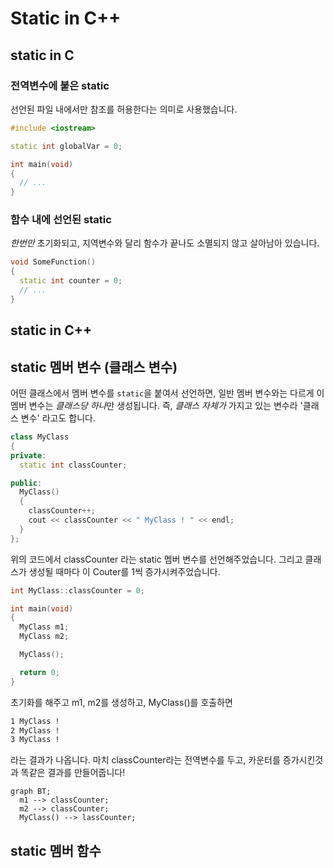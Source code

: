 # Static in C++

## static in C

### 전역변수에 붙은 static

선언된 파일 내에서만 참조를 허용한다는 의미로 사용했습니다.

```cpp
#include <iostream>

static int globalVar = 0;

int main(void)
{
  // ...
}
```

### 함수 내에 선언된 static

*한번만* 초기화되고, 지역변수와 달리 함수가 끝나도 소멸되지 않고 살아남아 있습니다.

```cpp
void SomeFunction()
{
  static int counter = 0;
  // ...
}
```

## static in C++

## static 멤버 변수 (클래스 변수)

어떤 클래스에서 멤버 변수를 `static`을 붙여서 선언하면, 일반 멤버 변수와는 다르게 이 멤버 변수는 *클래스당 하나*만 생성됩니다. 즉, *클래스 자체가* 가지고 있는 변수라 '클래스 변수' 라고도 합니다.

```cpp
class MyClass
{
private:
  static int classCounter;

public:
  MyClass()
  {
    classCounter++;
    cout << classCounter << " MyClass ! " << endl;
  }
};
```

위의 코드에서 classCounter 라는 static 멤버 변수를 선언해주었습니다. 그리고 클래스가 생성될 때마다 이 Couter를 1씩 증가시켜주었습니다.

```cpp
int MyClass::classCounter = 0;

int main(void)
{
  MyClass m1;
  MyClass m2;

  MyClass();

  return 0;
}
```

초기화를 해주고 m1, m2를 생성하고, MyClass()를 호출하면

```markdown
1 MyClass ! 
2 MyClass !
3 MyClass !
```

라는 결과가 나옵니다. 마치 classCounter라는 전역변수를 두고, 카운터를 증가시킨것과 똑같은 결과를 만들어줍니다!

```mermaid
graph BT;
  m1 --> classCounter;
  m2 --> classCounter;
  MyClass() --> lassCounter;
```

## static 멤버 함수
